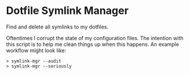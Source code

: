 # Dotfile Symlink Manager

Find and delete all symlinks to my dotfiles.

Oftentimes I corrupt the state of my configuration files. The intention with
this script is to help me clean things up when this happens. An example workflow
might look like:

```shell
> symlink-mgr --audit
> symlink-mgr --seriously
```
